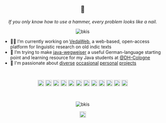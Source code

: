 <h2 align="center">👋</h2>
<p align="center" style="font-style: italic">If you only know how to use a hammer, every problem looks like a nail.</p>

<p align="center">
    <img src="https://komarev.com/ghpvc/?username=bkis" alt="bkis" />
</p>

- 👨‍💻 I’m currently working on [VedaWeb](https://github.com/DH-Cologne/vedaweb), a web-based, open-access platform for linguistic research on old indic texts
- 🔭 I’m trying to make [java-wegweiser](https://dh-cologne.github.io/java-wegweiser) a useful German-language starting point and learning resource for my Java students at [@DH-Cologne](https://github.com/DH-Cologne)
- 🌌 I'm passionate about [diverse](https://github.com/bkis/sprudel) [occasional](https://github.com/bkis/dice-or-die) [personal](https://github.com/bkis/OreBit) [projects](https://github.com/bkis/redojo)

<br>

<p align="center">
    <img src="https://konpa.github.io/devicon/devicon.git/icons/java/java-original-wordmark.svg" alt="java" width="20" height="20"/>
    <img src="https://konpa.github.io/devicon/devicon.git/icons/react/react-original-wordmark.svg" alt="react" width="20" height="20"/>
    <img src="https://konpa.github.io/devicon/devicon.git/icons/javascript/javascript-original.svg" alt="javascript" width="20" height="20"/>
    <img src="https://konpa.github.io/devicon/devicon.git/icons/mongodb/mongodb-original-wordmark.svg" alt="mongodb" width="20" height="20"/>
    <img src="https://konpa.github.io/devicon/devicon.git/icons/css3/css3-original-wordmark.svg" alt="css3" width="20" height="20"/>
    <img src="https://konpa.github.io/devicon/devicon.git/icons/html5/html5-original-wordmark.svg" alt="html5" width="20" height="20"/>
    <img src="https://konpa.github.io/devicon/devicon.git/icons/linux/linux-original.svg" alt="linux" width="20" height="20"/>
    <img src="https://konpa.github.io/devicon/devicon.git/icons/ssh/ssh-original-wordmark.svg" alt="ssh" width="20" height="20"/>
    <img src="https://konpa.github.io/devicon/devicon.git/icons/docker/docker-original-wordmark.svg" alt="docker" width="20" height="20"/>
    <img src="https://konpa.github.io/devicon/devicon.git/icons/python/python-original-wordmark.svg" alt="python" width="20" height="20"/>
    <img src="https://konpa.github.io/devicon/devicon.git/icons/php/php-original.svg" alt="php" width="20" height="20"/>
    <img src="https://konpa.github.io/devicon/devicon.git/icons/gimp/gimp-original.svg" alt="gimp" width="20" height="20"/>
</p>

<br>

<p align="center">
    <img src="https://github-readme-stats.vercel.app/api?username=bkis&show_icons=true" alt="bkis" />
</p>

<p align="center">
<a href="https://stackoverflow.com/bkis" target="blank"><img align="center" src="https://cdn.jsdelivr.net/npm/simple-icons@3.0.1/icons/stackoverflow.svg" alt="bkis" height="20" width="20" /></a>
</p>